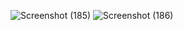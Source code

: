 ![Screenshot (185)](https://github.com/sultanaarbiya/React/assets/115937326/6e1c7ed8-5aaa-4bf4-a946-9c114d586e95)
![Screenshot (186)](https://github.com/sultanaarbiya/React/assets/115937326/96fd1502-dc52-4bb1-80b4-4bb27935e17c)
